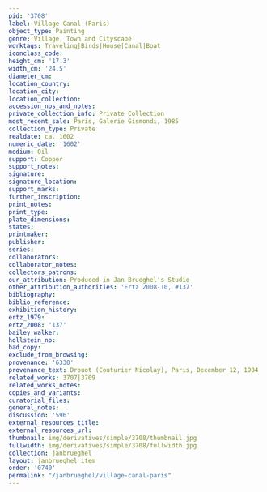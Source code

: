 ```yaml
---
pid: '3708'
label: Village Canal (Paris)
object_type: Painting
genre: Village, Town and Cityscape
worktags: Traveling|Birds|House|Canal|Boat
iconclass_code:
height_cm: '17.3'
width_cm: '24.5'
diameter_cm:
location_country:
location_city:
location_collection:
accession_nos_and_notes:
private_collection_info: Private Collection
most_recent_sale: Paris, Galerie Gismondi, 1985
collection_type: Private
realdate: ca. 1602
numeric_date: '1602'
medium: Oil
support: Copper
support_notes:
signature:
signature_location:
support_marks:
further_inscription:
print_notes:
print_type:
plate_dimensions:
states:
printmaker:
publisher:
series:
collaborators:
collaborator_notes:
collectors_patrons:
our_attribution: Produced in Jan Brueghel's Studio
other_attribution_authorities: 'Ertz 2008-10, #137'
bibliography:
biblio_reference:
exhibition_history:
ertz_1979:
ertz_2008: '137'
bailey_walker:
hollstein_no:
bad_copy:
exclude_from_browsing:
provenance: '6330'
provenance_text: Drouot (Couturier Nicolay), Paris, December 12, 1984
related_works: 3707|3709
related_works_notes:
copies_and_variants:
curatorial_files:
general_notes:
discussion: '596'
external_resources_title:
external_resources_url:
thumbnail: img/derivatives/simple/3708/thumbnail.jpg
fullwidth: img/derivatives/simple/3708/fullwidth.jpg
collection: janbrueghel
layout: janbrueghel_item
order: '0740'
permalink: "/janbrueghel/village-canal-paris"
---
```

